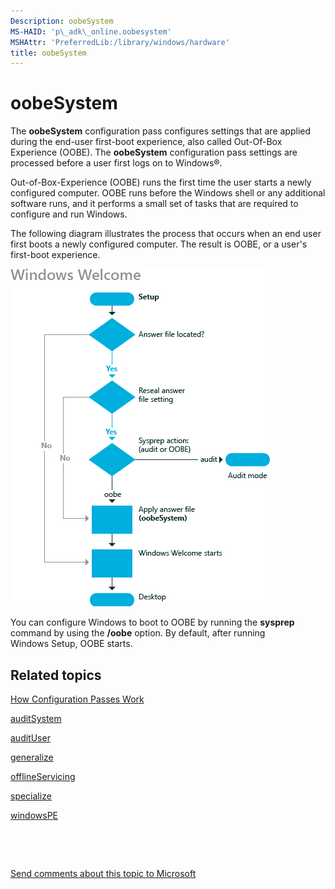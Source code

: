 ```yaml
---
Description: oobeSystem
MS-HAID: 'p\_adk\_online.oobesystem'
MSHAttr: 'PreferredLib:/library/windows/hardware'
title: oobeSystem
---
```


# oobeSystem


The **oobeSystem** configuration pass configures settings that are applied during the end-user first-boot experience, also called Out-Of-Box Experience (OOBE). The **oobeSystem** configuration pass settings are processed before a user first logs on to Windows®.

Out-of-Box-Experience (OOBE) runs the first time the user starts a newly configured computer. OOBE runs before the Windows shell or any additional software runs, and it performs a small set of tasks that are required to configure and run Windows.

The following diagram illustrates the process that occurs when an end user first boots a newly configured computer. The result is OOBE, or a user's first-boot experience.

![windows welcome configuration pass](images/dep-win8-l-windowswelcomeconfigpass.jpg)

You can configure Windows to boot to OOBE by running the **sysprep** command by using the **/oobe** option. By default, after running Windows Setup, OOBE starts.

## <span id="related_topics"></span>Related topics


[How Configuration Passes Work](how-configuration-passes-work.md)

[auditSystem](auditsystem.md)

[auditUser](p_adk_online.audituser_win8)

[generalize](generalize.md)

[offlineServicing](offlineservicing.md)

[specialize](specialize.md)

[windowsPE](windowspe.md)

 

 

[Send comments about this topic to Microsoft](mailto:wsddocfb@microsoft.com?subject=Documentation%20feedback%20%5Bp_adk_online\p_adk_online%5D:%20oobeSystem%20%20RELEASE:%20%284/11/2016%29&body=%0A%0APRIVACY%20STATEMENT%0A%0AWe%20use%20your%20feedback%20to%20improve%20the%20documentation.%20We%20don't%20use%20your%20email%20address%20for%20any%20other%20purpose,%20and%20we'll%20remove%20your%20email%20address%20from%20our%20system%20after%20the%20issue%20that%20you're%20reporting%20is%20fixed.%20While%20we're%20working%20to%20fix%20this%20issue,%20we%20might%20send%20you%20an%20email%20message%20to%20ask%20for%20more%20info.%20Later,%20we%20might%20also%20send%20you%20an%20email%20message%20to%20let%20you%20know%20that%20we've%20addressed%20your%20feedback.%0A%0AFor%20more%20info%20about%20Microsoft's%20privacy%20policy,%20see%20http://privacy.microsoft.com/default.aspx. "Send comments about this topic to Microsoft")




